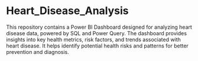 # Heart_Disease_Analysis
This repository contains a Power BI Dashboard designed for analyzing heart disease data, powered by SQL and Power Query. The dashboard provides insights into key health metrics, risk factors, and trends associated with heart disease. It helps identify potential health risks and patterns for better prevention and diagnosis.
